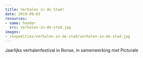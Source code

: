 ```yaml
---
title: Verhalen in de Stad!
date: 2019-09-03
resources:
- name: header
  src: verhalen-in-de-stad.jpg
images:
- /expedities/verhalen-in-de-stad/verhalen-in-de-stad.jpg
---
```


Jaarlijks verhalenfestival in Ronse, in samenwerking met Picturale
